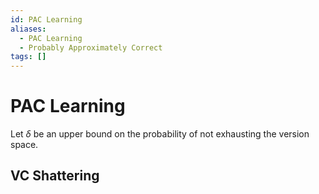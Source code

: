```yaml
---
id: PAC Learning
aliases:
  - PAC Learning
  - Probably Approximately Correct
tags: []
---
```


# PAC Learning
[//]: # (TODO)

Let $\delta$ be an upper bound on the probability of not exhausting the version space. 

## VC Shattering 
